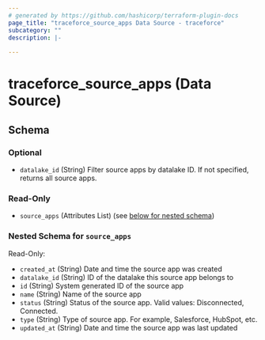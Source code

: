 ```yaml
---
# generated by https://github.com/hashicorp/terraform-plugin-docs
page_title: "traceforce_source_apps Data Source - traceforce"
subcategory: ""
description: |-
  
---
```


# traceforce_source_apps (Data Source)





<!-- schema generated by tfplugindocs -->
## Schema

### Optional

- `datalake_id` (String) Filter source apps by datalake ID. If not specified, returns all source apps.

### Read-Only

- `source_apps` (Attributes List) (see [below for nested schema](#nestedatt--source_apps))

<a id="nestedatt--source_apps"></a>
### Nested Schema for `source_apps`

Read-Only:

- `created_at` (String) Date and time the source app was created
- `datalake_id` (String) ID of the datalake this source app belongs to
- `id` (String) System generated ID of the source app
- `name` (String) Name of the source app
- `status` (String) Status of the source app. Valid values: Disconnected, Connected.
- `type` (String) Type of source app. For example, Salesforce, HubSpot, etc.
- `updated_at` (String) Date and time the source app was last updated
